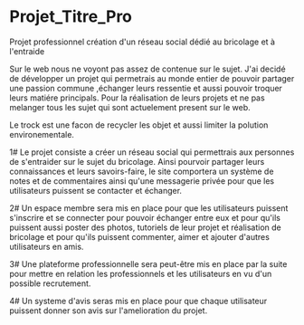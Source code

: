 # Projet_Titre_Pro
Projet professionnel création d'un réseau social dédié au bricolage et à l'entraide

Sur le web nous ne voyont pas assez de contenue sur le sujet.
J'ai decidé de développer un projet qui permetrais au monde entier de pouvoir partager une passion commune ,échanger leurs ressentie et aussi pouvoir troquer leurs matiére principals.
Pour la réalisation de leurs projets et ne pas melanger tous les sujet qui sont actuelement present sur le web.  

Le trock est une facon de recycler les objet et aussi limiter la polution environementale.

1# Le projet consiste a créer un réseau social qui permettrais aux personnes de s'entraider sur le sujet du bricolage.  Ainsi pourvoir partager 
leurs connaissances et leurs savoirs-faire, le site comportera un système de notes et de commentaires ainsi qu'une messagerie privée pour que les utilisateurs puissent 
se contacter et échanger.

2# Un espace membre sera mis en place pour que les utilisateurs puissent s'inscrire et se connecter pour pouvoir échanger entre eux et pour qu'ils puissent aussi poster 
des photos, tutoriels de leur  projet et réalisation de bricolage et pour qu'ils puissent commenter, aimer et ajouter d'autres utilisateurs en amis. 

3# Une plateforme professionnelle sera peut-être mis en place par la suite pour mettre en relation les professionnels et les utilisateurs en vu d'un possible recrutement.

4# Un systeme d'avis seras mis en place pour que chaque utilisateur puissent donner son avis sur l'amelioration du projet.